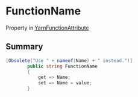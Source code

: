 # FunctionName

Property in [YarnFunctionAttribute](/api/csharp/yarn.unity.yarnfunctionattribute.md)

## Summary



```csharp
[Obsolete("Use " + nameof(Name) + " instead.")]
        public string FunctionName
        {
            get => Name;
            set => Name = value;
        }
```

